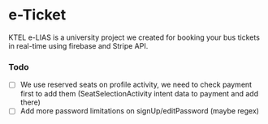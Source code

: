 # e-Ticket

KTEL e-LIAS is a university project we created for booking your bus tickets in real-time using firebase and Stripe API.

### Todo

- [ ] We use reserved seats on profile activity, we need to check payment first to add them (SeatSelectionActivity intent data to payment and add there)
- [ ] Add more password limitations on signUp/editPassword (maybe regex)
